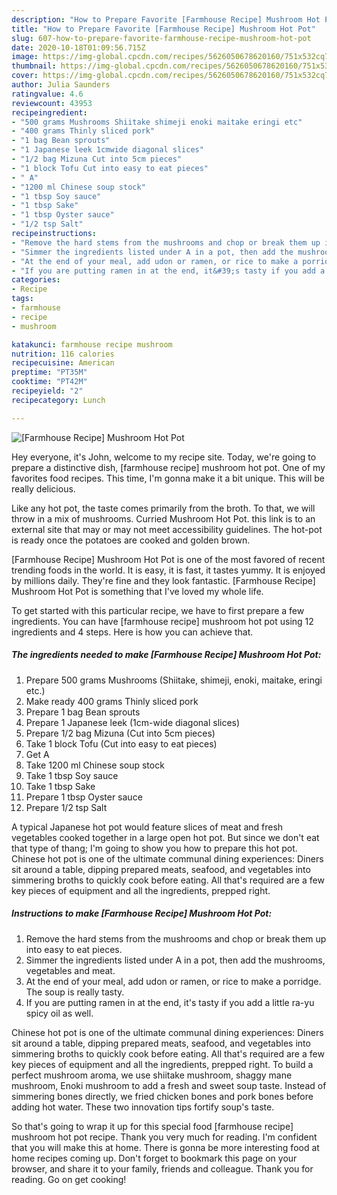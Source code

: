 ```yaml
---
description: "How to Prepare Favorite [Farmhouse Recipe] Mushroom Hot Pot"
title: "How to Prepare Favorite [Farmhouse Recipe] Mushroom Hot Pot"
slug: 607-how-to-prepare-favorite-farmhouse-recipe-mushroom-hot-pot
date: 2020-10-18T01:09:56.715Z
image: https://img-global.cpcdn.com/recipes/5626050678620160/751x532cq70/farmhouse-recipe-mushroom-hot-pot-recipe-main-photo.jpg
thumbnail: https://img-global.cpcdn.com/recipes/5626050678620160/751x532cq70/farmhouse-recipe-mushroom-hot-pot-recipe-main-photo.jpg
cover: https://img-global.cpcdn.com/recipes/5626050678620160/751x532cq70/farmhouse-recipe-mushroom-hot-pot-recipe-main-photo.jpg
author: Julia Saunders
ratingvalue: 4.6
reviewcount: 43953
recipeingredient:
- "500 grams Mushrooms Shiitake shimeji enoki maitake eringi etc"
- "400 grams Thinly sliced pork"
- "1 bag Bean sprouts"
- "1 Japanese leek 1cmwide diagonal slices"
- "1/2 bag Mizuna Cut into 5cm pieces"
- "1 block Tofu Cut into easy to eat pieces"
- " A"
- "1200 ml Chinese soup stock"
- "1 tbsp Soy sauce"
- "1 tbsp Sake"
- "1 tbsp Oyster sauce"
- "1/2 tsp Salt"
recipeinstructions:
- "Remove the hard stems from the mushrooms and chop or break them up into easy to eat pieces."
- "Simmer the ingredients listed under A in a pot, then add the mushrooms, vegetables and meat."
- "At the end of your meal, add udon or ramen, or rice to make a porridge. The soup is really tasty."
- "If you are putting ramen in at the end, it&#39;s tasty if you add a little ra-yu spicy oil as well."
categories:
- Recipe
tags:
- farmhouse
- recipe
- mushroom

katakunci: farmhouse recipe mushroom 
nutrition: 116 calories
recipecuisine: American
preptime: "PT35M"
cooktime: "PT42M"
recipeyield: "2"
recipecategory: Lunch

---
```



![[Farmhouse Recipe] Mushroom Hot Pot](https://img-global.cpcdn.com/recipes/5626050678620160/751x532cq70/farmhouse-recipe-mushroom-hot-pot-recipe-main-photo.jpg)

Hey everyone, it's John, welcome to my recipe site. Today, we're going to prepare a distinctive dish, [farmhouse recipe] mushroom hot pot. One of my favorites food recipes. This time, I'm gonna make it a bit unique. This will be really delicious.

Like any hot pot, the taste comes primarily from the broth. To that, we will throw in a mix of mushrooms. Curried Mushroom Hot Pot. this link is to an external site that may or may not meet accessibility guidelines. The hot-pot is ready once the potatoes are cooked and golden brown.

[Farmhouse Recipe] Mushroom Hot Pot is one of the most favored of recent trending foods in the world. It is easy, it is fast, it tastes yummy. It is enjoyed by millions daily. They're fine and they look fantastic. [Farmhouse Recipe] Mushroom Hot Pot is something that I've loved my whole life.


To get started with this particular recipe, we have to first prepare a few ingredients. You can have [farmhouse recipe] mushroom hot pot using 12 ingredients and 4 steps. Here is how you can achieve that.

<!--inarticleads1-->

##### The ingredients needed to make [Farmhouse Recipe] Mushroom Hot Pot:

1. Prepare 500 grams Mushrooms (Shiitake, shimeji, enoki, maitake, eringi etc.)
1. Make ready 400 grams Thinly sliced pork
1. Prepare 1 bag Bean sprouts
1. Prepare 1 Japanese leek (1cm-wide diagonal slices)
1. Prepare 1/2 bag Mizuna (Cut into 5cm pieces)
1. Take 1 block Tofu (Cut into easy to eat pieces)
1. Get  A
1. Take 1200 ml Chinese soup stock
1. Take 1 tbsp Soy sauce
1. Take 1 tbsp Sake
1. Prepare 1 tbsp Oyster sauce
1. Prepare 1/2 tsp Salt


A typical Japanese hot pot would feature slices of meat and fresh vegetables cooked together in a large open hot pot. But since we don&#39;t eat that type of thang; I&#39;m going to show you how to prepare this hot pot. Chinese hot pot is one of the ultimate communal dining experiences: Diners sit around a table, dipping prepared meats, seafood, and vegetables into simmering broths to quickly cook before eating. All that&#39;s required are a few key pieces of equipment and all the ingredients, prepped right. 

<!--inarticleads2-->

##### Instructions to make [Farmhouse Recipe] Mushroom Hot Pot:

1. Remove the hard stems from the mushrooms and chop or break them up into easy to eat pieces.
1. Simmer the ingredients listed under A in a pot, then add the mushrooms, vegetables and meat.
1. At the end of your meal, add udon or ramen, or rice to make a porridge. The soup is really tasty.
1. If you are putting ramen in at the end, it&#39;s tasty if you add a little ra-yu spicy oil as well.


Chinese hot pot is one of the ultimate communal dining experiences: Diners sit around a table, dipping prepared meats, seafood, and vegetables into simmering broths to quickly cook before eating. All that&#39;s required are a few key pieces of equipment and all the ingredients, prepped right. To build a perfect mushroom aroma, we use shiitake mushroom, shaggy mane mushroom, Enoki mushroom to add a fresh and sweet soup taste. Instead of simmering bones directly, we fried chicken bones and pork bones before adding hot water. These two innovation tips fortify soup&#39;s taste. 

So that's going to wrap it up for this special food [farmhouse recipe] mushroom hot pot recipe. Thank you very much for reading. I'm confident that you will make this at home. There is gonna be more interesting food at home recipes coming up. Don't forget to bookmark this page on your browser, and share it to your family, friends and colleague. Thank you for reading. Go on get cooking!
